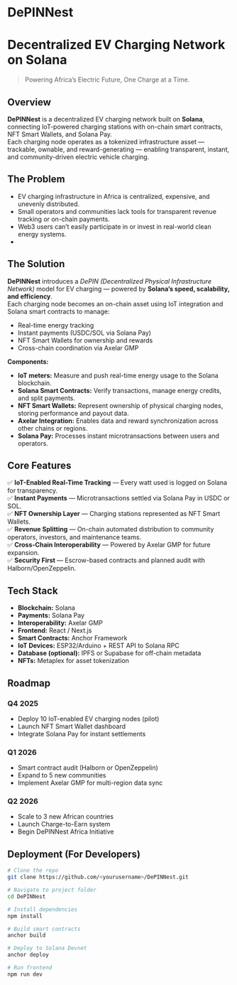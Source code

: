 # DePINNest

# Decentralized EV Charging Network on Solana

> Powering Africa’s Electric Future, One Charge at a Time.


## Overview

**DePINNest** is a decentralized EV charging network built on **Solana**, connecting IoT-powered charging stations with on-chain smart contracts, NFT Smart Wallets, and Solana Pay.  
Each charging node operates as a tokenized infrastructure asset — trackable, ownable, and reward-generating — enabling transparent, instant, and community-driven electric vehicle charging.

## The Problem

- EV charging infrastructure in Africa is centralized, expensive, and unevenly distributed.  
- Small operators and communities lack tools for transparent revenue tracking or on-chain payments.  
- Web3 users can’t easily participate in or invest in real-world clean energy systems.
- 

## The Solution

**DePINNest** introduces a *DePIN (Decentralized Physical Infrastructure Network)* model for EV charging — powered by **Solana’s speed, scalability, and efficiency**.  
Each charging node becomes an on-chain asset using IoT integration and Solana smart contracts to manage:

- Real-time energy tracking  
- Instant payments (USDC/SOL via Solana Pay)  
- NFT Smart Wallets for ownership and rewards  
- Cross-chain coordination via Axelar GMP  

**Components:**
- **IoT meters:** Measure and push real-time energy usage to the Solana blockchain.  
- **Solana Smart Contracts:** Verify transactions, manage energy credits, and split payments.  
- **NFT Smart Wallets:** Represent ownership of physical charging nodes, storing performance and payout data.  
- **Axelar Integration:** Enables data and reward synchronization across other chains or regions.  
- **Solana Pay:** Processes instant microtransactions between users and operators.

## Core Features

✅ **IoT-Enabled Real-Time Tracking** — Every watt used is logged on Solana for transparency.  
✅ **Instant Payments** — Microtransactions settled via Solana Pay in USDC or SOL.  
✅ **NFT Ownership Layer** — Charging stations represented as NFT Smart Wallets.  
✅ **Revenue Splitting** — On-chain automated distribution to community operators, investors, and maintenance teams.  
✅ **Cross-Chain Interoperability** — Powered by Axelar GMP for future expansion.  
✅ **Security First** — Escrow-based contracts and planned audit with Halborn/OpenZeppelin.

## Tech Stack

- **Blockchain:** Solana  
- **Payments:** Solana Pay  
- **Interoperability:** Axelar GMP  
- **Frontend:** React / Next.js  
- **Smart Contracts:** Anchor Framework  
- **IoT Devices:** ESP32/Arduino + REST API to Solana RPC  
- **Database (optional):** IPFS or Supabase for off-chain metadata  
- **NFTs:** Metaplex for asset tokenization  

## Roadmap

### **Q4 2025**
- Deploy 10 IoT-enabled EV charging nodes (pilot)
- Launch NFT Smart Wallet dashboard
- Integrate Solana Pay for instant settlements

### **Q1 2026**
- Smart contract audit (Halborn or OpenZeppelin)
- Expand to 5 new communities
- Implement Axelar GMP for multi-region data sync

### **Q2 2026**
- Scale to 3 new African countries
- Launch Charge-to-Earn system
- Begin DePINNest Africa Initiative

## Deployment (For Developers)

```bash
# Clone the repo
git clone https://github.com/<yourusername>/DePINNest.git

# Navigate to project folder
cd DePINNest

# Install dependencies
npm install

# Build smart contracts
anchor build

# Deploy to Solana Devnet
anchor deploy

# Run frontend
npm run dev
